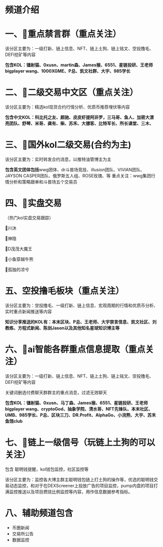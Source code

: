 # 频道介绍

# &#x20;一、🚨重点禁言群（重点关注）

&#x20;该分区主要为：一级打新、链上信息、NFT、链上土狗、链上铭文、空投撸毛、DEFI挖矿等内容

&#x20;**包含KOL：镭射猫、0xusn、martin森、James猴、6551、星链投研、王老师bigplayer wang、1000XGME、P总、凯文社群、大宇、985学长**

# &#x20;二、🚨二级交易中文区（重点关注）

&#x20;该分区主要为：精选kol现货合约行情分析、优质币推荐埋伏等内容

&#x20;**包含中文KOL：科比托之友、颜驰、皮皮虾提阿非罗，三马哥、鱼人、加密大漂亮团队、舒琴、米哥、龚有、柴、苏禾、大镖客、比特军长、所长课堂、三木、**


# &#x20;三、🚨国外kol二级交易(合约为主)

&#x20;该分区主要为：实时转发合约消息，以推特油管博主为主

**&#x20;包含英文团体包括**wwg团体、dr斗兽场竞技、illusion团队、VIVIAN团队、JAYSON CASPER团队、俄罗斯五人组、ROSE玫瑰、等
重点关注：wwg集团行情分析和策略跟单和斗兽场五个交易员




# &#x20;四、🚨实盘交易
（热门kol实盘交易跟踪）

&#x20;🚨川沐

&#x20;🚨神隐

&#x20;🚨D茂茂大魔王

&#x20;🚨小鱼穿越牛熊

&#x20;🚨孤独的凉兮

# &#x20;五、空投撸毛板块（重点关注）

&#x20;该分区主要为：空投撸毛、一级打新、链上信息、宏观周期的行情和优质币分析、实时重点新闻推送等内容

**&#x20;知识分享推送的KOL有：本末区块、P总、王老师、大宇禁言信息、凯文社区、刘教练、方程式新闻、陈剑Jason以及其他知名星球知识博主等**

# &#x20;六、🚨ai智能各群重点信息提取（重点关注）

&#x20;该分区主要为：一级打新、链上信息、NFT、链上土狗、链上铭文、空投撸毛、DEFI挖矿等内容

&#x20;关键词删选付费聊天群群主的重点消息，过滤无效聊天

**&#x20;包含KOL：镭射猫、0xusn、马丁森、James猴、6551、星链投研、王老师bigplayer wang、cryptoGod、抽象学院、清水哥、NFT先锋队、本末社区、UMB、985学长、P总、区块三刀、DR.Profit、AlphaGo、小浣熊、大宇、苏禾鱼馆club**

# &#x20;七、🚨链上一级信号（玩链上土狗的可以关注）

包含 聪明钱提醒，kol钱包监控，社区监控等

&#x20;该分区主要为：监控各大博主群主聪明钱包链上打土狗的操作等，优选的聪明钱交易动态监控，和对于在DEXScreener上投放广告的项目监控，pump内盘的项目打满监控推送以及项目燃烧比例监控等内容，用作信息数据参考指标。

# &#x20;八、辅助频道包含

- 币圈新闻
- 交易所公告
- 数据监控


